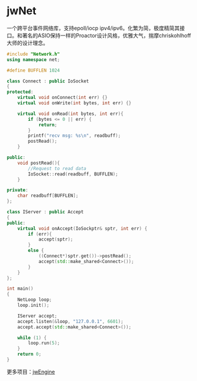 # jwNet
一个跨平台事件网络库，支持epoll/iocp ipv4/ipv6。化繁为简，极度精简其接口。和著名的ASIO保持一样的Proactor设计风格，优雅大气，揣摩chriskohlhoff大师的设计理念。


```cpp
#include "Network.h"
using namespace net;

#define BUFFLEN 1024

class Connect : public IoSocket
{
protected:
	virtual void onConnect(int err) {}
	virtual void onWrite(int bytes, int err) {}

	virtual void onRead(int bytes, int err){
		if (bytes <= 0 || err) {
			return;
		}
		printf("recv msg: %s\n", readbuff);
		postRead();
	}

public:
	void postRead(){
		//Request to read data
		IoSocket::read(readbuff, BUFFLEN);
	}

private:
	char readbuff[BUFFLEN];
};

class IServer : public Accept
{
public:
	virtual void onAccept(IoSockptr& sptr, int err) {
		if (err){
			accept(sptr);
		}
		else {
			((Connect*)sptr.get())->postRead();
			accept(std::make_shared<Connect>());
		}
	}
};

int main()
{
	NetLoop loop;
	loop.init();

	IServer accept;
	accept.listen(&loop, "127.0.0.1", 6601);
	accept.accept(std::make_shared<Connect>());

	while (1) {
		loop.run(5);
	}
	return 0;
}
```

更多项目：[jwEngine](https://github.com/jwcpp/jwEngine) 
